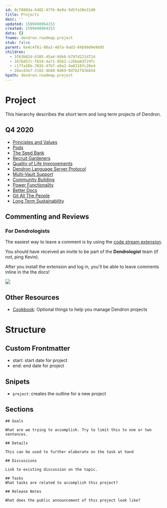 ```yaml
---
id: 8cf880da-6402-47fb-8e9a-9d5fa38e31d0
title: Projects
desc: ''
updated: 1599498964153
created: 1599498964153
data: {}
fname: dendron.roadmap.project
stub: false
parent: 6e4c4f61-80a3-46fa-9ad3-04b99d9e9695
children:
  - 3f63b02d-6385-45ad-b0b6-b797d221d714
  - 167bd57c-fb54-4a71-85b2-c26ba6df29fc
  - c17fa26b-702b-47b7-a9a2-4a8218fc26e4
  - 28acd3e7-2102-4b8d-8d69-0d7b2f83bb54
hpath: dendron.roadmap.project
---
```

# Project

This hierarchy describes the short term and long term projects of Dendron.

## Q4 2020

- [Principles and Values](35d7d7bc-64a6-4850-9a54-7de7f43ad751)
- [Pods](b1dbd32d-ca87-4489-9ba0-01bf7928cba5)
- [The Seed Bank](b81810f7-4d47-4870-ad2c-d4e48a49aa22)
- [Recruit Gardeners](750c86bc-9b72-46b5-9c08-865af1bed622)
- [Quality of Life Improvements](c4cb56af-ec13-4e57-aede-eb341e870736)
- [Dendron Language Server Protocol](725d99be-fadd-4464-88c3-0a5fcc7292c7)
- [Multi-Vault Support](45cfb9f2-46cf-4f67-a41e-834818fbd06e)
- [Community Building](b01d9f1d-a289-412c-8e42-bbfac02ed843)
- [Power Functionality](ff1b9ea5-6d0e-49b2-97d1-a7e31299164e)
- [Better Docs](c8690c83-dae2-4d16-849a-555a25c5a57a)
- [Git All The People](37f3623c-d87e-4181-8531-2edb578d3391)
- [Long Term Sustainability](d892da5f-3667-4bfe-a8ba-e5ea3da4eb72)

## Commenting and Reviews

### For Dendrologists

The easiest way to leave a comment is by using the [code stream extension](https://marketplace.visualstudio.com/items?itemName=CodeStream.codestream).

You should have received an invite to be part of the **Dendrologist** team (if not, ping Kevin).  

After you install the extension and log in, you'll be able to leave comments inline in the the docs!

![](https://foundation-prod-assetspublic53c57cce-8cpvgjldwysl.s3-us-west-2.amazonaws.com/assets/images/project.code-stream.gif)

## Other Resources

- [Cookbook](3f63b02d-6385-45ad-b0b6-b797d221d714): Optional things to help you manage Dendron projects

# Structure

## Custom Frontmatter

- start: start date for project
- end: end date for project

## Snipets

- `project`: creates the outline for a new project

## Sections

```
## Goals

What are we trying to accomplish. Try to limit this to one or two sentences. 

## Details

This can be used to further elaborate on the task at hand

## Discussions

Link to existing discussion on the topic. 

## Tasks
What tasks are related to accomplish this project?

## Release Notes

What does the public announcement of this project look like?
```
